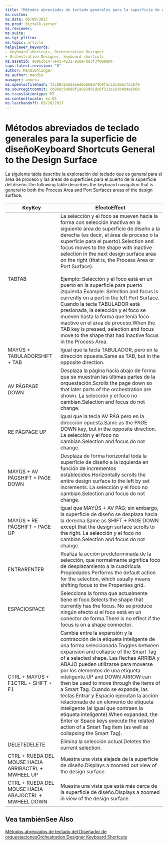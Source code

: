 ```yaml
---
title: "Métodos abreviados de teclado generales para la superficie de diseño | Documentos de Microsoft"
ms.custom: 
ms.date: 06/08/2017
ms.prod: biztalk-server
ms.reviewer: 
ms.suite: 
ms.tgt_pltfrm: 
ms.topic: article
helpviewer_keywords:
- keyboard shortcuts, Orchestration Designer
- Orchestration Designer, keyboard shortcuts
ms.assetid: a096cb14-7e41-4231-810e-be3f3f098a84
caps.latest.revision: "8"
author: MandiOhlinger
ms.author: mandia
manager: anneta
ms.openlocfilehash: f3c88c63eda5ed65b69d74b9fac52c366cf23bf9
ms.sourcegitcommit: cb908c540d8f1a692d01dc8f313e16cb4b4e696d
ms.translationtype: MT
ms.contentlocale: es-ES
ms.lasthandoff: 09/20/2017
---
```

# <a name="keyboard-shortcuts-general-to-the-design-surface"></a><span data-ttu-id="67727-102">Métodos abreviados de teclado generales para la superficie de diseño</span><span class="sxs-lookup"><span data-stu-id="67727-102">Keyboard Shortcuts General to the Design Surface</span></span>
<span data-ttu-id="67727-103">La siguiente tabla describe la exploración del teclado que es general para el área de proceso y las áreas de superficies para el puerto de la superficie del diseño.</span><span class="sxs-lookup"><span data-stu-id="67727-103">The following table describes the keyboard navigation that is general to both the Process Area and Port Surfaces areas of the design surface.</span></span>  
  
|<span data-ttu-id="67727-104">Key</span><span class="sxs-lookup"><span data-stu-id="67727-104">Key</span></span>|<span data-ttu-id="67727-105">Efecto</span><span class="sxs-lookup"><span data-stu-id="67727-105">Effect</span></span>|  
|---------|------------|  
|<span data-ttu-id="67727-106">TAB</span><span class="sxs-lookup"><span data-stu-id="67727-106">TAB</span></span>|<span data-ttu-id="67727-107">La selección y el foco se mueven hacia la forma con selección inactiva en la siguiente área de superficie de diseño a la derecha (es decir, el área de proceso o la superficie para el puerto).</span><span class="sxs-lookup"><span data-stu-id="67727-107">Selection and focus moves to the shape with inactive selection in the next design surface area on the right (that is, the Process Area or Port Surface).</span></span><br /><br /> <span data-ttu-id="67727-108">Ejemplo: Selección y el foco está en un puerto en la superficie para puerto izquierda.</span><span class="sxs-lookup"><span data-stu-id="67727-108">Example: Selection and focus is currently on a port in the left Port Surface.</span></span> <span data-ttu-id="67727-109">Cuando la tecla TABULADOR está presionada, la selección y el foco se mueven hasta la forma que tenía foco inactivo en el área de proceso.</span><span class="sxs-lookup"><span data-stu-id="67727-109">When the TAB key is pressed, selection and focus move to the shape that had inactive focus in the Process Area.</span></span>|  
|<span data-ttu-id="67727-110">MAYÚS + TABULADOR</span><span class="sxs-lookup"><span data-stu-id="67727-110">SHIFT + TAB</span></span>|<span data-ttu-id="67727-111">Igual que la tecla TABULADOR, pero en la dirección opuesta.</span><span class="sxs-lookup"><span data-stu-id="67727-111">Same as TAB, but in the opposite direction.</span></span>|  
|<span data-ttu-id="67727-112">AV PÁG</span><span class="sxs-lookup"><span data-stu-id="67727-112">PAGE DOWN</span></span>|<span data-ttu-id="67727-113">Desplaza la página hacia abajo de forma que se muestran las últimas partes de la orquestación.</span><span class="sxs-lookup"><span data-stu-id="67727-113">Scrolls the page down so that later parts of the orchestration are shown.</span></span> <span data-ttu-id="67727-114">La selección y el foco no cambian.</span><span class="sxs-lookup"><span data-stu-id="67727-114">Selection and focus do not change.</span></span>|  
|<span data-ttu-id="67727-115">RE PÁG</span><span class="sxs-lookup"><span data-stu-id="67727-115">PAGE UP</span></span>|<span data-ttu-id="67727-116">Igual que la tecla AV PÁG pero en la dirección opuesta.</span><span class="sxs-lookup"><span data-stu-id="67727-116">Same as the PAGE DOWN key, but in the opposite direction.</span></span> <span data-ttu-id="67727-117">La selección y el foco no cambian.</span><span class="sxs-lookup"><span data-stu-id="67727-117">Selection and focus do not change.</span></span>|  
|<span data-ttu-id="67727-118">MAYÚS + AV PÁG</span><span class="sxs-lookup"><span data-stu-id="67727-118">SHIFT + PAGE DOWN</span></span>|<span data-ttu-id="67727-119">Desplaza de forma horizontal toda la superficie de diseño a la izquierda en función de incrementos establecidos.</span><span class="sxs-lookup"><span data-stu-id="67727-119">Horizontally scrolls the entire design surface to the left by set increments.</span></span> <span data-ttu-id="67727-120">La selección y el foco no cambian.</span><span class="sxs-lookup"><span data-stu-id="67727-120">Selection and focus do not change.</span></span>|  
|<span data-ttu-id="67727-121">MAYÚS + RE PÁG</span><span class="sxs-lookup"><span data-stu-id="67727-121">SHIFT + PAGE UP</span></span>|<span data-ttu-id="67727-122">Igual que MAYÚS + AV PÁG; sin embargo, la superficie de diseño se desplaza hacia la derecha.</span><span class="sxs-lookup"><span data-stu-id="67727-122">Same as SHIFT + PAGE DOWN except that the design surface scrolls to the right.</span></span> <span data-ttu-id="67727-123">La selección y el foco no cambian.</span><span class="sxs-lookup"><span data-stu-id="67727-123">Selection and focus do not change.</span></span>|  
|<span data-ttu-id="67727-124">ENTRAR</span><span class="sxs-lookup"><span data-stu-id="67727-124">ENTER</span></span>|<span data-ttu-id="67727-125">Realiza la acción predeterminada de la selección, que normalmente significa foco de desplazamiento a la cuadrícula Propiedades.</span><span class="sxs-lookup"><span data-stu-id="67727-125">Performs the default action for the selection, which usually means shifting focus to the Properties grid.</span></span>|  
|<span data-ttu-id="67727-126">ESPACIO</span><span class="sxs-lookup"><span data-stu-id="67727-126">SPACE</span></span>|<span data-ttu-id="67727-127">Selecciona la forma que actualmente tiene el foco.</span><span class="sxs-lookup"><span data-stu-id="67727-127">Selects the shape that currently has the focus.</span></span> <span data-ttu-id="67727-128">No se produce ningún efecto si el foco está en un conector de forma.</span><span class="sxs-lookup"><span data-stu-id="67727-128">There is no effect if the focus is on a shape connector.</span></span>|  
|<span data-ttu-id="67727-129">CTRL + MAYÚS + F1</span><span class="sxs-lookup"><span data-stu-id="67727-129">CTRL + SHIFT + F1</span></span>|<span data-ttu-id="67727-130">Cambia entre la expansión y la contracción de la etiqueta inteligente de una forma seleccionada.</span><span class="sxs-lookup"><span data-stu-id="67727-130">Toggles between expansion and collapse of the Smart Tag of a selected shape.</span></span> <span data-ttu-id="67727-131">Las flechas ARRIBA y ABAJO pueden utilizarse para moverse por los elementos de una etiqueta inteligente.</span><span class="sxs-lookup"><span data-stu-id="67727-131">UP and DOWN ARROW can then be used to move through the items of a Smart Tag.</span></span> <span data-ttu-id="67727-132">Cuando se expande, las teclas Entrar y Espacio ejecutan la acción relacionada de un elemento de etiqueta inteligente (al igual que contraen la etiqueta inteligente).</span><span class="sxs-lookup"><span data-stu-id="67727-132">When expanded, the Enter or Space keys execute the related action of a Smart Tag item (as well as collapsing the Smart Tag).</span></span>|  
|<span data-ttu-id="67727-133">DELETE</span><span class="sxs-lookup"><span data-stu-id="67727-133">DELETE</span></span>|<span data-ttu-id="67727-134">Elimina la selección actual.</span><span class="sxs-lookup"><span data-stu-id="67727-134">Deletes the current selection.</span></span>|  
|<span data-ttu-id="67727-135">CTRL + RUEDA DEL MOUSE HACIA ARRIBA</span><span class="sxs-lookup"><span data-stu-id="67727-135">CTRL + MWHEEL UP</span></span>|<span data-ttu-id="67727-136">Muestra una vista alejada de la superficie de diseño.</span><span class="sxs-lookup"><span data-stu-id="67727-136">Displays a zoomed out view of the design surface.</span></span>|  
|<span data-ttu-id="67727-137">CTRL + RUEDA DEL MOUSE HACIA ABAJO</span><span class="sxs-lookup"><span data-stu-id="67727-137">CTRL + MWHEEL DOWN</span></span>|<span data-ttu-id="67727-138">Muestra una vista que está más cerca de la superficie de diseño.</span><span class="sxs-lookup"><span data-stu-id="67727-138">Displays a zoomed in view of the design surface.</span></span>|  
  
## <a name="see-also"></a><span data-ttu-id="67727-139">Vea también</span><span class="sxs-lookup"><span data-stu-id="67727-139">See Also</span></span>  
 [<span data-ttu-id="67727-140">Métodos abreviados de teclado del Diseñador de orquestaciones</span><span class="sxs-lookup"><span data-stu-id="67727-140">Orchestration Designer Keyboard Shortcuts</span></span>](../core/orchestration-designer-keyboard-shortcuts.md)